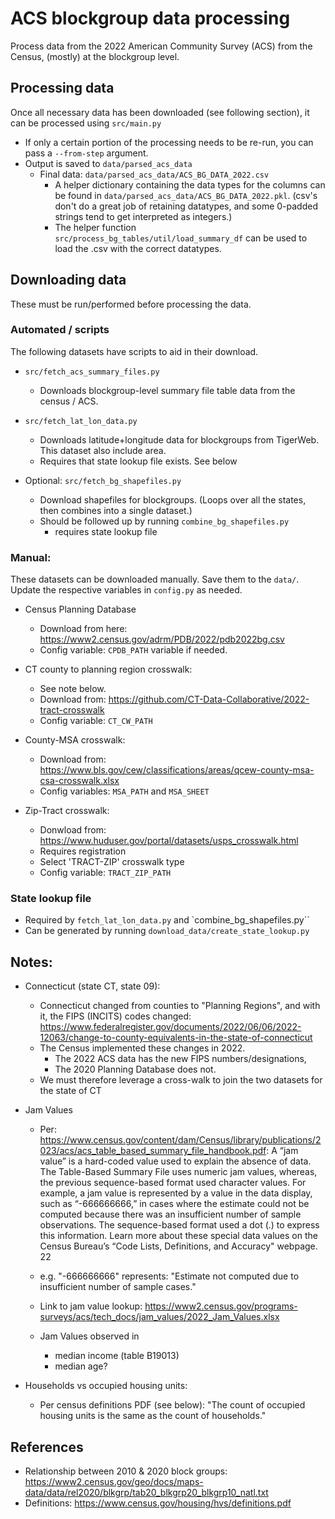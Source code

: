 
# ACS blockgroup data processing

Process data from the 2022 American Community Survey (ACS) from the Census, (mostly) at the blockgroup level.

## Processing data

Once all necessary data has been downloaded (see following section), it can be processed using `src/main.py`
- If only a certain portion of the processing needs to be re-run, you can pass a `--from-step` argument.
- Output is saved to `data/parsed_acs_data`
    - Final data: `data/parsed_acs_data/ACS_BG_DATA_2022.csv`
        - A helper dictionary containing the data types for the columns can be found in `data/parsed_acs_data/ACS_BG_DATA_2022.pkl`. (csv's don't do a great job of retaining datatypes, and some 0-padded strings tend to get interpreted as integers.)
        - The helper function `src/process_bg_tables/util/load_summary_df` can be used to load the .csv with the correct datatypes.


## Downloading data
These must be run/performed before processing the data.

### Automated / scripts
The following datasets have scripts to aid in their download.
- `src/fetch_acs_summary_files.py`
    - Downloads blockgroup-level summary file table data from the census / ACS.

- `src/fetch_lat_lon_data.py`
    - Downloads latitude+longitude data for blockgroups from TigerWeb. This dataset also include area.
    - Requires that state lookup file exists. See below

- Optional: `src/fetch_bg_shapefiles.py`
    - Download shapefiles for blockgroups. (Loops over all the states, then combines into a single dataset.)
    - Should be followed up by running `combine_bg_shapefiles.py`
        - requires state lookup file

### Manual:
These datasets can be downloaded manually. Save them to the `data/`. Update the respective variables in `config.py` as needed.

- Census Planning Database
    - Download from here: https://www2.census.gov/adrm/PDB/2022/pdb2022bg.csv
    - Config variable: `CPDB_PATH` variable if needed.

- CT county to planning region crosswalk:
    - See note below.
    - Download from: https://github.com/CT-Data-Collaborative/2022-tract-crosswalk
    - Config variable: `CT_CW_PATH`

- County-MSA crosswalk:
    - Download from: https://www.bls.gov/cew/classifications/areas/qcew-county-msa-csa-crosswalk.xlsx
    - Config variables: `MSA_PATH` and `MSA_SHEET`

- Zip-Tract crosswalk:
    - Donwload from: https://www.huduser.gov/portal/datasets/usps_crosswalk.html
    - Requires registration
    - Select 'TRACT-ZIP' crosswalk type
    - Config variable: `TRACT_ZIP_PATH`


### State lookup file
- Required by `fetch_lat_lon_data.py` and `combine_bg_shapefiles.py``
- Can be generated by running `download_data/create_state_lookup.py`




## Notes:
- Connecticut (state CT, state 09):
    - Connecticut changed from counties to "Planning Regions", and with it, the FIPS (INCITS) codes changed: https://www.federalregister.gov/documents/2022/06/06/2022-12063/change-to-county-equivalents-in-the-state-of-connecticut
    - The Census implemented these changes in 2022.
        - The 2022 ACS data has the new FIPS numbers/designations, 
        - The 2020 Planning Database does not. 
    - We must therefore leverage a cross-walk to join the two datasets for the state of CT

- Jam Values

    - Per: https://www.census.gov/content/dam/Census/library/publications/2023/acs/acs_table_based_summary_file_handbook.pdf:
        A “jam value” is a hard-coded value used to explain
        the absence of data. The Table-Based Summary
        File uses numeric jam values, whereas, the previous
        sequence-based format used character values. For
        example, a jam value is represented by a value in the
        data display, such as “-666666666,” in cases where
        the estimate could not be computed because there
        was an insufficient number of sample observations.
        The sequence-based format used a dot (.) to
        express this information. Learn more about these
        special data values on the Census Bureau’s “Code
        Lists, Definitions, and Accuracy" webpage.
        22

    - e.g. "-666666666" represents: "Estimate not computed due to insufficient number of sample cases."

    - Link to jam value lookup: https://www2.census.gov/programs-surveys/acs/tech_docs/jam_values/2022_Jam_Values.xlsx

    - Jam Values observed in 
        - median income (table B19013)
        - median age?


- Households vs occupied housing units:
    - Per census definitions PDF (see below): "The count of occupied housing units is the same as the count of households."


## References
- Relationship between 2010 & 2020 block groups: https://www2.census.gov/geo/docs/maps-data/data/rel2020/blkgrp/tab20_blkgrp20_blkgrp10_natl.txt
- Definitions: https://www.census.gov/housing/hvs/definitions.pdf




